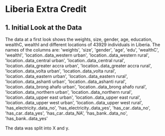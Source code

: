 # Liberia Extra Credit

## 1. Initial Look at the Data
The data at a first look shows the weights, size, gender, age, education, wealthC, wealthI and different locations of 43929 individuals in Liberia. The names of the columns are: 'weights', 'size', 'gender', 'age', 'edu', 'wealthC', 'wealthI', 'location..data_western urban', 'location..data_western rural', 'location..data_central urban', 'location..data_central rural', 'location..data_greater accra urban', 'location..data_greater accra rural', 'location..data_volta urban', 'location..data_volta rural', 'location..data_eastern urban', 'location..data_eastern rural', 'location..data_ashanti urban', 'location..data_ashanti rural', 'location..data_brong ahafo urban', 'location..data_brong ahafo rural', 'location..data_northern urban', 'location..data_northern rural', 'location..data_upper east urban', 'location..data_upper east rural', 'location..data_upper west urban', 'location..data_upper west rural', 'has_electricity..data_no', 'has_electricity..data_yes', 'has_car..data_no', 'has_car..data_yes', 'has_car..data_NA', 'has_bank..data_no', 'has_bank..data_yes'

The data was split into X and y. 
